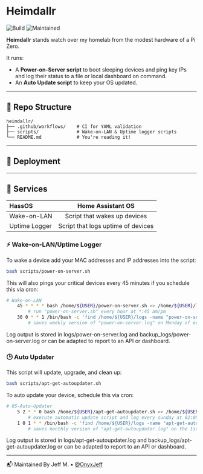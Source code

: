 # Heimdallr

![Build](https://github.com/OnyxJeff/Heimdallr/actions/workflows/build.yml/badge.svg)
![Maintained](https://img.shields.io/badge/maintained-yes-blue)

**Heimdallr** stands watch over my homelab from the modest hardware of a Pi Zero.

It runs:
- A **Power-on-Server script** to boot sleeping devices and ping key IPs and log their status to a file or local dashboard on command.
- An **Auto Update script** to keep your OS updated.

---

## 📁 Repo Structure

```text
heimdallr/
├── .github/workflows/    # CI for YAML validation
├── scripts/              # Wake-on-LAN & Uptime logger scripts
└── README.md             # You're reading it!
```

---

## 🚀 Deployment

---

## 🧰 Services

| HassOS              | Home Assistant OS                          |
| :---                | :---:                                      |
| Wake-on-LAN         | Script that wakes up devices               |
| Uptime Logger       | Script that logs uptime of devices         |

### ⚡ Wake-on-LAN/Uptime Logger

To wake a device add your MAC addresses and IP addresses into the script:

```bash
bash scripts/power-on-server.sh
```
This will also pings your critical devices every 45 minutes if you schedule this via cron:

```bash
# Wake-on-LAN        
    45 * * * * bash /home/${USER}/power-on-server.sh >> /home/${USER}/logs/power-on-server.log
        # run "power-on-server.sh" every hour at *:45 am/pm
    30 0 * * 1 /bin/bash -c 'find /home/${USER}/logs -name "power-on-server.log" -exec sh -c "cp {} /home/${USER}/backup_logs/\$(date +\%Y\%m\%d)-\$(basename {})" \; -exec rm {} \;'
        # saves weekly version of "power-on-server.log" on Monday of every week at 00:30 am then deletes the old log
```

Log output is stored in logs/power-on-server.log and backup_logs/power-on-server.log or can be adapted to report to an API or dashboard.

### 🕒 Auto Updater

This script will update, upgrade, and clean up:

```bash
bash scripts/apt-get-autoupdater.sh
```

To auto update your device, schedule this via cron:

```bash
# OS-Auto-Updater
    5 2 * * 0 bash /home/${USER}/apt-get-autoupdater.sh >> /home/${USER}/logs/apt-get-autoupdater.log
        # execute automatic update script and log every sunday at 02:05 am
    1 0 1 * * /bin/bash -c 'find /home/${USER}/logs -name "apt-get-autoupdater.log" -exec sh -c "cp {} /home/${USER}/backup_logs/\$(date +\%Y\%m\%d)-\$(basename {})" \; -exec rm {} \;'
        # saves monthly version of "apt-get-autoupdater.log" on the 1st of every month at 00:01 am then deletes the old log
```

Log output is stored in logs/apt-get-autoupdater.log and backup_logs/apt-get-autoupdater.log or can be adapted to report to an API or dashboard.

---

📬 Maintained By
Jeff M. • [@OnyxJeff](https://www.github.com/onyxjeff)